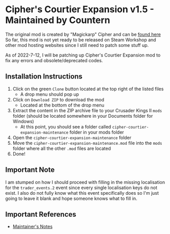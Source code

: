 # Cipher's Courtier Expansion v1.5 - Maintained by Countern
The original mod is created by "Magickarp" Cipher and can be [found here](https://steamcommunity.com/sharedfiles/filedetails/?id=1878436818)
So far, this mod is not yet ready to be released on Steam Workshop and other mod hosting websites since I still need to patch some stuff up. 

As of 2022-7-12, I will be patching up Cipher's Courtier Expansion mod to fix any errors and obsolete/deprecated codes.

## Installation Instructions
1. Click on the green `Clone` button located at the top right of the listed files
   * A drop menu should pop up
2. Click on `Download ZIP` to download the mod
   * Located at the bottom of the drop menu
3. Extract the content in the ZIP archive file to your Crusader Kings II `mods` folder (should be located somewhere in your Documents folder for Windows)
   * At this point, you should see a folder called `cipher-courtier-expansion-maintenance` folder in your mods folder
4. Open the `cipher-courtier-expansion-maintenance` folder
5. Move the `cipher-courtier-expansion-maintenance.mod` file into the `mods` folder where all the other `.mod` files are located
6. Done!

## Important Note
I am stumped on how I should proceed with filling in the missing localisation for the `trader_events.2` event since every single localisation keys do not exist. I also do not fully know what this event specifically does so I'm just going to leave it blank and hope someone knows what to fill in.

## Important References
* [Maintainer's Notes](https://www.github.com/Countern/cipher-courtier-expansion-maintenance/blob/main/MAINTAINER_NOTES.md)
